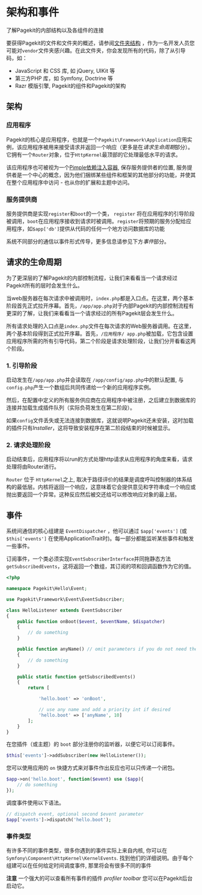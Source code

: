 # 架构和事件

<p class="uk-article-lead">了解Pagekit的内部结构以及各组件的连接</p>

要获得Pagekit的文件和文件夹的概述，请参阅[文件夹结构](folder-structure.md) ，作为一名开发人员您可能对`vendor`文件夹感兴趣。在此文件夹，你会发现所有的代码，除了从引导码，如：

- JavaScript 和 CSS 库, 如 jQuery, UIKit 等
- 第三方PHP 库，如 Symfony, Doctrine 等
- Razr 模版引擎, Pagekit的组件和Pagekit的架构

## 架构

### 应用程序

Pagekit的核心是应用程序，也就是一个`Pagekit\Framework\Application`应用实例，该应用程序被用来接受请求并返回一个响应（更多是在*请求生命周期*部分）。它拥有一个`Router`对象，位于`HttpKernel`最顶部的它处理最低水平的请求。

该应用程序也可被视为一个[Pimple依赖注入容器](http://pimple.sensiolabs.org/), 保存服务提供者的位置, 服务提供者是一个中心的概念，因为他们捆绑某些组件和框架的其他部分的功能，并使其在整个应用程序中访问 - 也从你的扩展和主题中访问。

### 服务提供商

服务提供商是实现`register`和`boot`的一个类， `register` 将在应用程序的引导阶段被调用，`boot`在应用程序接收到请求时被调用。`register`将预期的服务分配给应用程序，如`$app['db']`提供从代码的任何一个地方访问数据库的功能

系统不同部分的通信以事件形式传导，更多信息请参见下方*事件*部分。

## 请求的生命周期

为了更深层的了解Pagekit的内部控制流程，让我们来看看当一个请求经过Pagekit所有的层时会发生什么。

当web服务器在每次请求中被调用时，`index.php`都是入口点。在这里，两个基本阶段首先正式拉开序幕。首先，`/app/app.php`对于内部Pagekit的内部控制流程有更深的了解，让我们来看看当一个请求经过的所有Pagekit层会发生什么。 

所有请求处理的入口点是`index.php`文件在每次请求的Web服务器调用。在这里，两个基本阶段得到正式拉开序幕。首先，`/应用程序/ app.php`被加载，它包含设置应用程序所需的所有引导代码，第二个阶段是请求处理阶段，让我们分开看看这两个阶段。

### 1. 引导阶段

启动发生在`/app/app.php`并会读取在 `/app/config/app.php`中的默认配置, 与`config.php`产生一个数组后共同传递给一个新的应用程序实例。

然后，在配置中定义的所有服务供应商在应用程序中被注册，之后建立到数据库的连接并加载生成插件队列（实际负荷发生在第二阶段）。 

如果`config`文件丢失或无法连接到数据库，这就说明Pagekit还未安装，这时加载的插件只有*Installer*，这将导致安装程序在第二阶段结束的时候被显示。

### 2. 请求处理阶段

启动结束后，应用程序将以run的方式处理http请求从应用程序的角度来看，请求处理将由Router进行。

`Router` 位于 `HttpKernel`之上, 取决于路径评价的结果是调度呼叫控制器的体系结构的最低层。内核将返回一个响应，这意味着它会提供意见和字符串成一个响应或抛出要返回一个异常。这种反应然后被交还给可以修改响应对象的最上层。

## 事件

系统间通信的核心组建是 `EventDispatcher` ，他可以通过 `$app['events']` (或
`$this['events']` 在使用ApplicationTrait时)。每一部分都能监听某些事件和触发一些事件。

订阅事件，一个类必须实现`EventSubscriberInterface`并同拖静态方法`getSubscribedEvents`，这将返回一个数组，其订阅的项和回调函数作为它的值。

```php
<?php

namespace Pagekit\Hello\Event;

use Pagekit\Framework\Event\EventSubscriber;

class HelloListener extends EventSubscriber
{
    public function onBoot($event, $eventName, $dispatcher)
    {
        // do something
    }

    public function anyName() // omit parameters if you do not need them
    {
        // do something
    }

    public static function getSubscribedEvents()
    {
        return [

            'hello.boot' => 'onBoot',

            // use any name and add a priority int if desired
            'hello.boot' => ['anyName', 10]
        ];
    }
}
```

在您插件（或主题）的 `boot` 部分注册你的监听器，以便它可以订阅事件。

```php
$this['events']->addSubscriber(new HelloListener());
```

您可以使用应用的 `on` 快捷方式来对事件作出反应也可以只传递一个闭包。

```php
$app->on('hello.boot', function($event) use ($app){
    // do something
});
```

调度事件使用以下语法。

```php
// dispatch event, optional second $event parameter
$app['events']->dispatch('hello.boot');
```

### 事件类型 

有许多不同的事件类型，很多你遇到的事件实际上来自内核, 你可以在 `Symfony\Component\HttpKernel\KernelEvents`. 找到他们的详细说明。由于每个组建可以在任何给定时间调度事件, 那里将会有很多不同的事件

**注意** 一个强大的可以查看所有事件的插件 *profiler toolbar* 您可以在Pagekit后台启动它。
